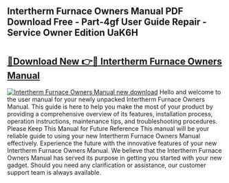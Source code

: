 ## Intertherm Furnace Owners Manual PDF Download Free - Part-4gf User Guide Repair - Service Owner Edition UaK6H

# <h2><a href="http://bc76583.oget.top/?id=Intertherm+Furnace+Owners+Manual">🔗Download New 👉🔴 Intertherm Furnace Owners Manual</a></h2>

[![Intertherm Furnace Owners Manual new download](https://i.imgur.com/5g1atiW.png)](http://bc76583.oget.top/?id=Intertherm+Furnace+Owners+Manual)
Hello and welcome to the user manual for your newly unpacked Intertherm Furnace Owners Manual. This guide is here to help you make the most of your product by providing a comprehensive overview of its features, installation process, operation instructions, maintenance tips, and troubleshooting procedures. Please Keep This Manual for Future Reference This manual will be your reliable guide to using your new Intertherm Furnace Owners Manual effectively. Experience the future with the innovative features of your new Intertherm Furnace Owners Manual. We believe that the Intertherm Furnace Owners Manual has served its purpose in getting you started with your new gadget. Should you need any clarification or assistance, our customer support team is always available.
